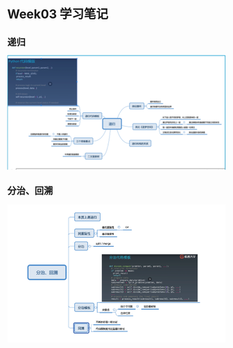 # Week03 学习笔记

## 递归
![递归知识结构](./recursion_knowledge.png)

## 分治、回溯
![分治和回溯知识结构](./divide_conquer_and_backtrack.png)

